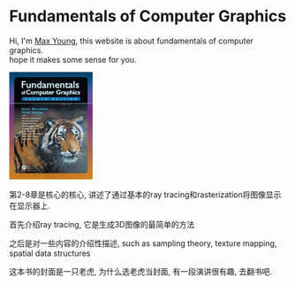 # Fundamentals of Computer Graphics

Hi, I'm <a href="https://maxyoung.fun/">Max Young</a>, this website is about fundamentals of computer graphics.  
hope it makes some sense for you.

<img src="_images/fundamentals_of_computer_graphics/cover.jpeg" width="30%">

第2-8章是核心的核心, 讲述了通过基本的ray tracing和rasterization将图像显示在显示器上.

首先介绍ray tracing, 它是生成3D图像的最简单的方法

之后是对一些内容的介绍性描述, such as sampling theory, texture mapping, spatial data structures

这本书的封面是一只老虎, 为什么选老虎当封面, 有一段演讲很有趣, 去翻书吧.
